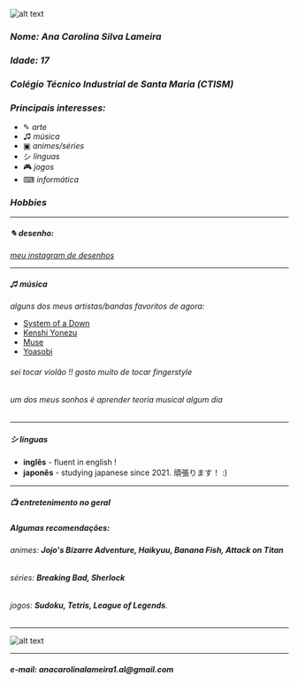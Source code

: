 
![alt text](https://data.whicdn.com/images/291715989/original.gif)



### _**Nome: Ana Carolina Silva Lameira**_
### _**Idade: 17**_ 
### _**Colégio Técnico Industrial de Santa Maria (CTISM)**_
### _**Principais interesses:**_
* ✎ _arte_
* ♫ _música_
* ▣ _animes/séries_
* シ _línguas_
*  🎮  _jogos_
* ⌨︎︎ _informática_
### _**Hobbies**_
***
#####  _**✎ desenho:**_

_[meu instagram de desenhos](https://www.instagram.com/darin_ne_/)_

***
##### _**♫ música**_

_alguns dos meus artistas/bandas favoritos de agora:_
* [System of a Down](https://www.youtube.com/watch?v=iywaBOMvYLI&ab_channel=systemofadownVEVO)
* [Kenshi Yonezu](https://www.youtube.com/watch?v=XeFQJ6-XoD0&ab_channel=%E7%B1%B3%E6%B4%A5%E7%8E%84%E5%B8%AB)
* [Muse](https://www.youtube.com/watch?v=qhduQhDqtb4&ab_channel=Muse)
* [Yoasobi](https://www.youtube.com/watch?v=Y4nEEZwckuU&ab_channel=Ayase%2FYOASOBI)

###### _sei tocar violão !! gosto muito de tocar fingerstyle_
###### _um dos meus sonhos é aprender teoria musical algum dia_
***
##### _**シ línguas**_
* **inglês** - fluent in english !
* **japonês** - studying japanese since 2021. 頑張ります！ :)
* ***
##### _**📺 entretenimento no geral**_

##### Algumas recomendações:
###### _animes: **Jojo's Bizarre Adventure, Haikyuu, Banana Fish, Attack on Titan**_
###### _séries: **Breaking Bad, Sherlock**_
###### _jogos: **Sudoku, Tetris, League of Legends**._
***
![alt text](https://i1.wp.com/66.media.tumblr.com/12e7e63c271e05ecd708f8000ea83821/tumblr_pbtwaoIdBP1tixvyxo1_r1_500.gif)
***
#### _e-mail:  anacarolinalameira1.al@gmail.com_
